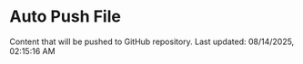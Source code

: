# Auto Push File

Content that will be pushed to GitHub repository.
Last updated: 08/14/2025, 02:15:16 AM